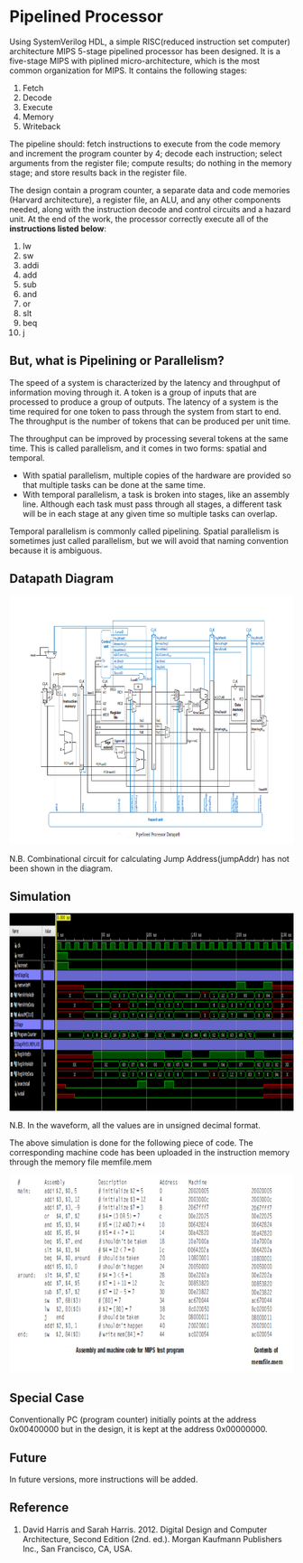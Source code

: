 # Pipelined Processor
Using SystemVerilog HDL, a simple RISC(reduced instruction set computer) architecture MIPS 5-stage pipelined processor has been designed. 
It is a five-stage MIPS with piplined micro-architecture, which is the most common organization for MIPS. It contains the following stages:
1. Fetch
2. Decode
3. Execute
4. Memory
5. Writeback

The pipeline should: fetch instructions to execute from the code memory and increment the program counter by 4; decode each
instruction; select arguments from the register file; compute results; do nothing in the memory stage; and store results back in the register file. 

The design contain a program counter, a separate data and code memories (Harvard architecture), a register file, an ALU, and any other components needed, along with the instruction
decode and control circuits and a hazard unit. At the end of the work, the processor correctly execute all of the **instructions listed below**:
1. lw
2. sw
3. addi
4. add
5. sub
6. and
7. or
8. slt
9. beq
10. j

## But, what is Pipelining or Parallelism?

The speed of a system is characterized by the latency and throughput of information moving through it. A token is a group of inputs that are processed to produce a group of outputs. The latency of a system is the time required for one token to pass through the system from start to end. The throughput is the number of tokens that can be produced per unit time.

The throughput can be improved by processing several tokens at the same time. This is called parallelism, and it comes in two forms: spatial and temporal. 

- With spatial parallelism, multiple copies of the hardware are provided so that multiple tasks can be done at the same time. 
- With temporal parallelism, a task is broken into stages, like an assembly line. Although each task must pass through all stages, a different task will be in each stage at any given time so multiple tasks can overlap.

Temporal parallelism is commonly called pipelining. Spatial parallelism is sometimes just called parallelism, but we will avoid that naming convention because it is ambiguous.

## Datapath Diagram
<p align="center">
<img src="https://github.com/AtomicAnindya/pipelinedprocessor/blob/main/Datapath.PNG" width ="1000" height="440">
</p>
N.B. Combinational circuit for calculating Jump Address(jumpAddr) has not been shown in the diagram.


## Simulation
<p align="center">
<img src="https://github.com/AtomicAnindya/pipelinedprocessor/blob/main/Sim%20Waveform.PNG" width ="1000" height="350">
</p>
N.B. In the waveform, all the values are in unsigned decimal format.<br>
<p>
The above simulation is done for the following piece of code. The corresponding machine code has been uploaded in the instruction memory through the memory file memfile.mem
</p>
<p align="center">
<img src="https://github.com/AtomicAnindya/pipelinedprocessor/blob/main/Test%20Program.PNG" width ="1000" height="350">
</p>



 
##  Special Case
Conventionally PC (program counter) initially points at the address 0x00400000 but in the design, it is kept at the address 0x00000000.


## Future
In future versions, more instructions will be added.

## Reference 
1. David Harris and Sarah Harris. 2012. Digital Design and Computer Architecture, Second Edition (2nd. ed.). Morgan Kaufmann Publishers Inc., San Francisco, CA, USA.


